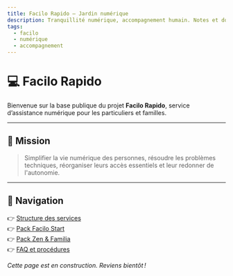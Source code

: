 ```yaml
---
title: Facilo Rapido – Jardin numérique
description: Tranquillité numérique, accompagnement humain. Notes et documentation interne du projet Facilo Rapido.
tags:
  - facilo
  - numérique
  - accompagnement
---
```


# 💻 Facilo Rapido

Bienvenue sur la base publique du projet **Facilo Rapido**, service d’assistance numérique pour les particuliers et familles.

---

## 🎯 Mission

> Simplifier la vie numérique des personnes, résoudre les problèmes techniques, réorganiser leurs accès essentiels et leur redonner de l'autonomie.

---

## 📂 Navigation

👉 [Structure des services](Structure_des_services.md)  
👉 [Pack Facilo Start](Facilo_Start.md)  
👉 [Pack Zen & Familia](Facilo_Zen_et_Familia.md)  
👉 [FAQ et procédures](FAQ.md)

*Cette page est en construction. Reviens bientôt !*